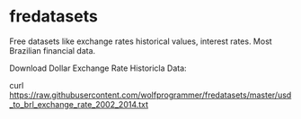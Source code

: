 fredatasets
===========

Free datasets like exchange rates historical values, interest rates. Most Brazilian financial data.

Download Dollar Exchange Rate Historicla Data:

 curl https://raw.githubusercontent.com/wolfprogrammer/fredatasets/master/usd_to_brl_exchange_rate_2002_2014.txt
